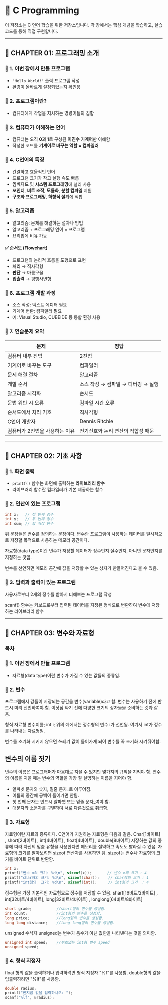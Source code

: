 # 📘 C Programming

이 저장소는 C 언어 학습을 위한 저장소입니다. 각 장에서는 핵심 개념을 학습하고, 실습 코드를 통해 직접 구현합니다.

---

## 🧩 CHAPTER 01: 프로그래밍 소개

### 📌 1. 이번 장에서 만들 프로그램

- `"Hello World!"` 출력 프로그램 작성
- 환경이 올바르게 설정되었는지 확인용

### 📌 2. 프로그램이란?

- 컴퓨터에게 작업을 지시하는 명령어들의 집합

### 📌 3. 컴퓨터가 이해하는 언어

- 컴퓨터는 오직 **0과 1**로 구성된 **이진수 기계어**만 이해함
- 작성한 코드를 **기계어로 바꾸는 역할 = 컴파일러**

### 📌 4. C언어의 특징

- 간결하고 효율적인 언어
- 프로그램 크기가 작고 실행 속도 빠름
- **임베디드** 및 **시스템 프로그래밍**에 널리 사용
- **포인터**, **비트 조작**, **모듈화**, **분할 컴파일** 지원
- **구조화 프로그래밍**, **하향식 설계**에 적합

### 📌 5. 알고리즘

- 알고리즘: 문제를 해결하는 절차나 방법
- 알고리즘 + 프로그래밍 언어 = 프로그램
- 요리법에 비유 가능

#### ✅ 순서도 (Flowchart)

- 프로그램의 논리적 흐름을 도형으로 표현
- **처리** → 직사각형  
- **판단** → 마름모꼴  
- **입출력** → 평행사변형

### 📌 6. 프로그램 개발 과정

- 소스 작성: 텍스트 에디터 필요
- 기계어 변환: 컴파일러 필요
- 예: Visual Studio, CUBEIDE 등 통합 환경 사용

### 📌 7. 연습문제 요약

| 문제 | 정답 |
|------|------|
| 컴퓨터 내부 진법 | 2진법 |
| 기계어로 바꾸는 도구 | 컴파일러 |
| 문제 해결 절차 | 알고리즘 |
| 개발 순서 | 소스 작성 → 컴파일 → 디버깅 → 실행 |
| 알고리즘 시각화 | 순서도 |
| 문법 위반 시 오류 | 컴파일 시간 오류 |
| 순서도에서 처리 기호 | 직사각형 |
| C언어 개발자 | Dennis Ritchie |
| 컴퓨터가 2진법을 사용하는 이유 | 전기신호와 논리 연산의 적합성 때문 |

---

## 🧩 CHAPTER 02: 기초 사항

### 📌 1. 화면 출력

- `printf()` 함수는 화면에 출력하는 **라이브러리 함수**
- 라이브러리 함수란 컴파일러가 기본 제공하는 함수

### 📌 2. 연산이 있는 프로그램

```c
int x;   // 첫 번째 정수
int y;   // 두 번째 정수
int sum; // 합 저장 변수
```

위 문장들은 변수를 정의하는 문장이다. 변수란 프로그램이 사용하는 데이터를 일시적으로
저장할 목적으로 사용하는 메모리 공간이다.

자료형(data type)이란 변수가 저장할 데이터가 정수인지 실수인지, 아니면 문자인지를 지정하는 것임.

변수를 선언하면 메모리 공간에 값을 저장할 수 있는 상자가 만들어진다고 볼 수 있음.

### 📌 3. 입력과 출력이 있는 프로그램  

사용자로부터 2개의 정수를 받아서 더해보는 프로그램 작성 

scanf() 함수는 키보드로부터 입력된 데이터를 지정된 형식으로 변환하여 변수에 저장하는 라이브러리 함수
  
---

## 🧩 CHAPTER 03: 변수와 자료형

### 목차

### 📌 1. 이번 장에서 만들 프로그램

- 자료형(data type)이란 변수가 가질 수 있는 값들의 종류임.

### 📌 2. 변수  

프로그램에서 값들이 저장되는 공간을 변수(variable)라고 함.
변수는 사용하기 전에 반드시 미리 선언하여야 함.
이삿짐 싸기 전에 다양한 크기의 상자들을 준비하는 것과 같음. 

형식 자료형 변수이름;
     int     i; 
위의 예에서는 정수형의 변수 i가 선언됨. 여기서 int가 정수를 나타내는 자료형임.

변수를 초기화 시키지 않으면 쓰레기 값이 들어가게 되어 변수를 꼭 초기화 시켜줘야함.

## 변수의 이름 짓기
변수의 이름은 프로그래머가 마음대로 지을 수 있지만 몇가지의 규칙을 지켜야 함.
변수의 이름을 지을 때는 변수의 역할을 가장 잘 설명하는 이름을 지어야 함.
* 알파벳 문자와 숫자, 밑줄 문자_로 이루어짐.
* 이름의 중간에 공백이 들어가면 안됨.
* 첫 번째 문자는 반드시 알파벳 또는 밑줄 문자_여야 함.
* 대문자와 소문자를 구별하여 서로 다른것으로 취급함.
  
### 📌 3. 자료형  

자료형이란 자료의 종류이다. C언어가 지원하는 자료형은 다음과 같음.
Char[1바이트] , short[2바이트] , int[4바이트] , float[4바이트] , double[8바이트]
저장하는 값의 종류에 따라 자신의 맞춤 유형을 사용한다면 메모리를 절약하고 속도도 빨라질 수 있음.
자료형의 크기를 알아보려면 sizeof 연산자를 사용하면 됨. 
sizeof는 변수나 자료형의 크기를 바이트 단위로 반환함. 
```c
int x;
printf("변수 x의 크기: %d\n", sizeof(x));       // 변수 x의 크기 : 4
printf("char형의 크기: %d\n", sizeof(char));    // char형의 크기 : 1
printf("int형의  크기: %d\n", sizeof(int));     // int형의 크기  : 4
```
정수형은 가장 기본적인 자료형으로 정수를 저장할 수 있음.
shart[16비트/2바이트] , int[32비트/4바이트], long[32비트/4바이트] , longlong[64비트/8바이트]
```c
short grade;           //short형의 변수를 생성함.
int count;             //int형의 변수를 생성함.
long price;            //long형의 변수를 생성함.
long long distance;    //long long형의 변수를 생성함.
```
unsigned 수식자 
unsigned는 변수가 음수가 아닌 값만을 나타낸다는 것을 의미함.
```c
unsigned int speed;    //부호없는 int형 변수 speed
unsigned speed;
```
### 📌 4. 형식 지정자

float 형의 값을 출력하거나 입력하려면 형식 지정자 "%f"를 사용함.
double형의 값을 입출력하려면 "%lf"를 사용함. 

```c
double radius;
printf("반지름 값을 입력하시오: ");
scanf("%lf", &radius);
```
